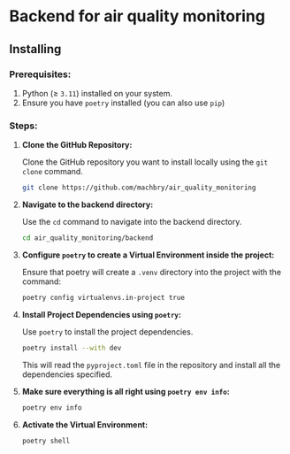 # Backend for air quality monitoring

## Installing

### Prerequisites:

1. Python (≥ `3.11`) installed on your system.
2. Ensure you have `poetry` installed (you can also use `pip`)

### Steps:

1. **Clone the GitHub Repository:**

   Clone the GitHub repository you want to install locally using the `git clone` command.

   ```bash
   git clone https://github.com/machbry/air_quality_monitoring
   ```

2. **Navigate to the backend directory:**

   Use the `cd` command to navigate into the backend directory.

   ```bash
   cd air_quality_monitoring/backend
   ```

3. **Configure `poetry` to create a Virtual Environment inside the project:**

   Ensure that poetry will create a `.venv` directory into the project with the command:

   ```bash
   poetry config virtualenvs.in-project true
   ```

4. **Install Project Dependencies using `poetry`:**

   Use `poetry` to install the project dependencies.

   ```bash
   poetry install --with dev
   ```

   This will read the `pyproject.toml` file in the repository and install all the dependencies specified.

5. **Make sure everything is all right using `poetry env info`:**

   ```bash
   poetry env info
   ```

6. **Activate the Virtual Environment:**

   ```bash
   poetry shell
   ```
